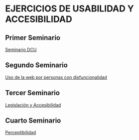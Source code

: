 # EJERCICIOS DE USABILIDAD Y ACCESIBILIDAD

## Primer Seminario

[Seminario DCU](1.Seminario_DCU)

## Segundo Seminario

[Uso de la web por personas con disfuncionalidad](2.Uso_de_la_web_por_personas_con_disfuncionalidad)

## Tercer Seminario

[Legislación y Accesibilidad](3.Legislacion_y_accesibilidad)

## Cuarto Seminario

[Perceptibilidad](4.Perceptibilidad)

